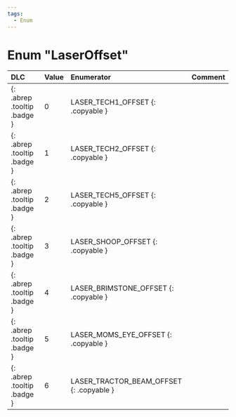 ```yaml
---
tags:
  - Enum
---
```

# Enum "LaserOffset"
|DLC|Value|Enumerator|Comment|
|:--|:--|:--|:--|
|[ ](#){: .abrep .tooltip .badge }|0 |LASER_TECH1_OFFSET {: .copyable } |  |
|[ ](#){: .abrep .tooltip .badge }|1 |LASER_TECH2_OFFSET {: .copyable } |  |
|[ ](#){: .abrep .tooltip .badge }|2 |LASER_TECH5_OFFSET {: .copyable } |  |
|[ ](#){: .abrep .tooltip .badge }|3 |LASER_SHOOP_OFFSET {: .copyable } |  |
|[ ](#){: .abrep .tooltip .badge }|4 |LASER_BRIMSTONE_OFFSET {: .copyable } |  |
|[ ](#){: .abrep .tooltip .badge }|5 |LASER_MOMS_EYE_OFFSET {: .copyable } |  |
|[ ](#){: .abrep .tooltip .badge }|6 |LASER_TRACTOR_BEAM_OFFSET {: .copyable } |  |